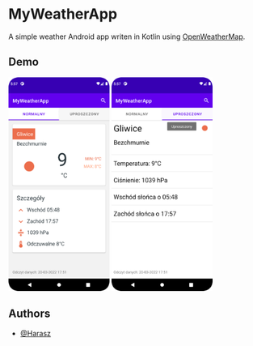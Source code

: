 # MyWeatherApp

A simple weather Android app writen in Kotlin using [OpenWeatherMap](https://openweathermap.org/).

## Demo

<p float="left">
<img src="normal_view.png" alt="Normal View" width="200"/>

<img src="simple_view.png" alt="Simple View" width="200" />
</p>

## Authors

- [@Harasz](https://github.com/Harasz)



